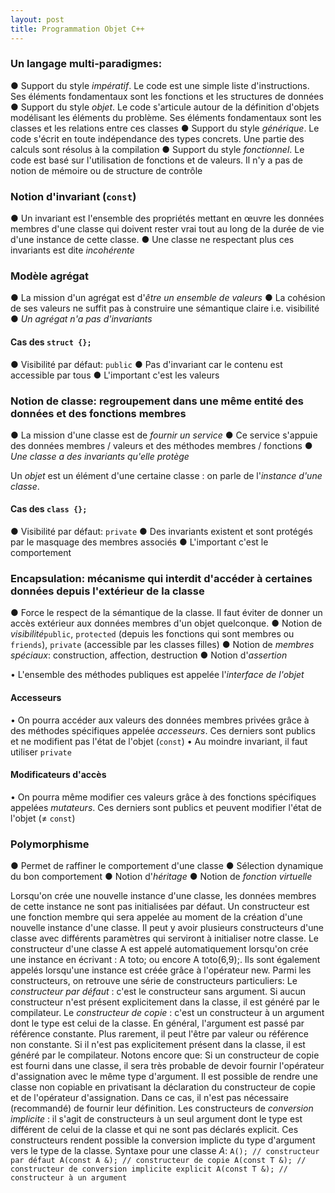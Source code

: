 ```yaml
---
layout: post
title: Programmation Objet C++
---
```


### Un langage multi-paradigmes:
● Support du style *impératif*. Le code est une simple liste d'instructions. Ses éléments fondamentaux sont les fonctions et les structures de données
● Support du style *objet*. Le code s'articule autour de la définition d'objets modélisant les éléments du problème. Ses éléments fondamentaux sont les classes et les relations entre ces classes
● Support du style *générique*. Le code s'écrit en toute indépendance des types concrets. Une partie des calculs sont résolus à la compilation
● Support du style *fonctionnel*. Le code est basé sur l'utilisation de fonctions et de valeurs. Il n'y a pas de notion de mémoire ou de structure de contrôle

### Notion d'invariant (`const`)
● Un invariant est l'ensemble des propriétés mettant en œuvre les données membres d'une classe qui doivent rester vrai tout au long de la durée de vie d'une instance de cette classe.
● Une classe ne respectant plus ces invariants est dite *incohérente*

### Modèle agrégat
● La mission d'un agrégat est d'*être un ensemble de valeurs*
● La cohésion de ses valeurs ne suffit pas à construire une sémantique claire i.e. visibilité
● *Un agrégat n'a pas d'invariants*

#### Cas des `struct {};`
● Visibilité par défaut: `public`
● Pas d'invariant car le contenu est accessible par tous
● L'important c'est les valeurs

### Notion de classe: regroupement dans une même entité des données et des fonctions membres
● La mission d'une classe est de *fournir un service*
● Ce service s'appuie des données membres / valeurs et des méthodes membres / fonctions
● *Une classe a des invariants qu'elle protège*

Un *objet* est un élément d'une certaine classe : on parle de l'*instance d'une classe*.

#### Cas des `class {};`
● Visibilité par défaut: `private`
● Des invariants existent et sont protégés par le masquage des membres associés
● L'important c'est le comportement

### Encapsulation: mécanisme qui interdit d'accéder à certaines données depuis l'extérieur de la classe
● Force le respect de la sémantique de la classe. Il faut éviter de donner un accès extérieur aux données membres d'un objet quelconque.
● Notion de *visibilité*`public`, `protected` (depuis les fonctions qui sont membres ou `friends`), `private` (accessible par les classes filles)
● Notion de *membres spéciaux*: construction, affection, destruction
● Notion d'*assertion*

• L'ensemble des méthodes publiques est appelée l'*interface de l'objet*

#### Accesseurs
• On pourra accéder aux valeurs des données membres privées grâce à des méthodes spécifiques appelée *accesseurs*. Ces derniers sont publics et ne modifient pas l'état de l'objet (`const`)
• Au moindre invariant, il faut utiliser `private`
#### Modificateurs d'accès
• On pourra même modifier ces valeurs grâce à des fonctions spécifiques appelées *mutateurs*. Ces derniers sont publics et peuvent modifier l'état de l'objet ($\neq$ `const`)

### Polymorphisme
● Permet de raffiner le comportement d'une classe
● Sélection dynamique du bon comportement
● Notion d'*héritage*
● Notion de *fonction virtuelle*

Lorsqu'on crée une nouvelle instance d'une classe, les données membres de cette instance ne sont pas initialisées par défaut. Un constructeur est une fonction membre qui sera appelée au moment de la création d'une nouvelle instance d'une classe. Il peut y avoir plusieurs constructeurs d'une classe avec différents paramètres qui serviront à initialiser notre classe. Le constructeur d'une classe A est appelé automatiquement lorsqu'on crée une instance en écrivant : A toto; ou encore A toto(6,9);. Ils sont également appelés lorsqu'une instance est créée grâce à l'opérateur new.
Parmi les constructeurs, on retrouve une série de constructeurs particuliers:
Le *constructeur par défaut* : c'est le constructeur sans argument. Si aucun constructeur n'est présent explicitement dans la classe, il est généré par le compilateur.
Le *constructeur de copie* : c'est un constructeur à un argument dont le type est celui de la classe. En général, l'argument est passé par référence constante. Plus rarement, il peut l'être par valeur ou référence non constante. Si il n'est pas explicitement présent dans la classe, il est généré par le compilateur. Notons encore que:
Si un constructeur de copie est fourni dans une classe, il sera très probable de devoir fournir l'opérateur d'assignation avec le même type d'argument.
Il est possible de rendre une classe non copiable en privatisant la déclaration du constructeur de copie et de l'opérateur d'assignation. Dans ce cas, il n'est pas nécessaire (recommandé) de fournir leur définition.
Les constructeurs de *conversion implicite* : il s'agit de constructeurs à un seul argument dont le type est différent de celui de la classe et qui ne sont pas déclarés explicit. Ces constructeurs rendent possible la conversion implicte du type d'argument vers le type de la classe.
Syntaxe pour une classe $A$:
`A(); // constructeur par défaut
A(const A &); // constructeur de copie
A(const T &); // constructeur de conversion implicite
explicit A(const T &); // constructeur à un argument`
